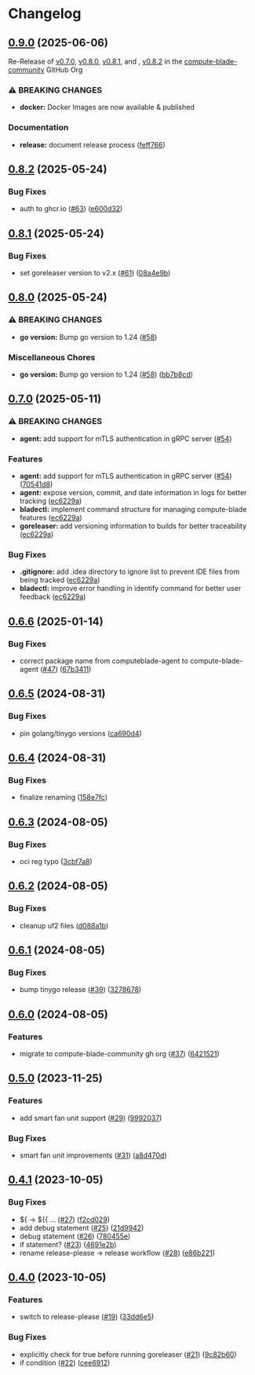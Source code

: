 # Changelog

## [0.9.0](https://github.com/compute-blade-community/compute-blade-agent/compare/v0.8.2...v0.9.0) (2025-06-06)

Re-Release of [v0.7.0](#070-2025-05-11), [v0.8.0](#080-2025-05-24), [v0.8.1](#081-2025-05-24), and , [v0.8.2](#082-2025-05-24) in the [compute-blade-community](https://github.com/compute-blade-community) GitHub Org

### ⚠ BREAKING CHANGES

* **docker:** Docker Images are now available & published

### Documentation

* **release:** document release process ([feff766](https://github.com/compute-blade-community/compute-blade-agent/commit/feff7669a09f3a49305549916bb10ed0dfc7f977))

## [0.8.2](https://github.com/compute-blade-community/compute-blade-agent/compare/v0.8.1...v0.8.2) (2025-05-24)

### Bug Fixes

* auth to ghcr.io ([#63](https://github.com/compute-blade-community/compute-blade-agent/issues/63)) ([e600d32](https://github.com/compute-blade-community/compute-blade-agent/commit/e600d3245317eafe7df0090e7bc6f1dff45a5693))

## [0.8.1](https://github.com/compute-blade-community/compute-blade-agent/compare/v0.8.0...v0.8.1) (2025-05-24)

### Bug Fixes

* set goreleaser version to v2.x ([#61](https://github.com/compute-blade-community/compute-blade-agent/issues/61)) ([08a4e9b](https://github.com/compute-blade-community/compute-blade-agent/commit/08a4e9bca67f53e69fec3ce4cdf93344f2cf1327))

## [0.8.0](https://github.com/compute-blade-community/compute-blade-agent/compare/v0.7.0...v0.8.0) (2025-05-24)

### ⚠ BREAKING CHANGES

* **go version:** Bump go version to 1.24 ([#58](https://github.com/compute-blade-community/compute-blade-agent/issues/58))

### Miscellaneous Chores

* **go version:** Bump go version to 1.24 ([#58](https://github.com/compute-blade-community/compute-blade-agent/issues/58)) ([bb7b8cd](https://github.com/compute-blade-community/compute-blade-agent/commit/bb7b8cd55d88954bb2632606e12b2c9eb057690a))

## [0.7.0](https://github.com/compute-blade-community/compute-blade-agent/compare/v0.6.6...v0.7.0) (2025-05-11)

### ⚠ BREAKING CHANGES

* **agent:** add support for mTLS authentication in gRPC server ([#54](https://github.com/compute-blade-community/compute-blade-agent/issues/54))

### Features

* **agent:** add support for mTLS authentication in gRPC server ([#54](https://github.com/compute-blade-community/compute-blade-agent/issues/54)) ([70541d8](https://github.com/compute-blade-community/compute-blade-agent/commit/70541d86bad675a153daf8b5c80a92de204502ab))
* **agent:** expose version, commit, and date information in logs for better tracking ([ec6229a](https://github.com/compute-blade-community/compute-blade-agent/commit/ec6229ad86b4eff06e40c805f8e4f216fe844c18))
* **bladectl:** implement command structure for managing compute-blade features ([ec6229a](https://github.com/compute-blade-community/compute-blade-agent/commit/ec6229ad86b4eff06e40c805f8e4f216fe844c18))
* **goreleaser:** add versioning information to builds for better traceability ([ec6229a](https://github.com/compute-blade-community/compute-blade-agent/commit/ec6229ad86b4eff06e40c805f8e4f216fe844c18))

### Bug Fixes

* **.gitignore:** add .idea directory to ignore list to prevent IDE files from being tracked ([ec6229a](https://github.com/compute-blade-community/compute-blade-agent/commit/ec6229ad86b4eff06e40c805f8e4f216fe844c18))
* **bladectl:** improve error handling in identify command for better user feedback ([ec6229a](https://github.com/compute-blade-community/compute-blade-agent/commit/ec6229ad86b4eff06e40c805f8e4f216fe844c18))

## [0.6.6](https://github.com/compute-blade-community/compute-blade-agent/compare/v0.6.5...v0.6.6) (2025-01-14)

### Bug Fixes

* correct package name from computeblade-agent to compute-blade-agent ([#47](https://github.com/compute-blade-community/compute-blade-agent/issues/47)) ([67b3411](https://github.com/compute-blade-community/compute-blade-agent/commit/67b3411e32df10673c5f3bab8b76f31f366cf3ab))

## [0.6.5](https://github.com/compute-blade-community/compute-blade-agent/compare/v0.6.4...v0.6.5) (2024-08-31)

### Bug Fixes

* pin golang/tinygo versions ([ca690d4](https://github.com/compute-blade-community/compute-blade-agent/commit/ca690d418f099881b6aafdb2ca4be3cee6ac73fc))

## [0.6.4](https://github.com/compute-blade-community/compute-blade-agent/compare/v0.6.3...v0.6.4) (2024-08-31)

### Bug Fixes

* finalize renaming ([158e7fc](https://github.com/compute-blade-community/compute-blade-agent/commit/158e7fc1bde46e66327d70f87743df39070c2753))

## [0.6.3](https://github.com/compute-blade-community/compute-blade-agent/compare/v0.6.2...v0.6.3) (2024-08-05)

### Bug Fixes

* oci reg typo ([3cbf7a8](https://github.com/compute-blade-community/compute-blade-agent/commit/3cbf7a8733dedde834f7392de0851c971a6e3a05))

## [0.6.2](https://github.com/compute-blade-community/compute-blade-agent/compare/v0.6.1...v0.6.2) (2024-08-05)

### Bug Fixes

* cleanup uf2 files ([d088a1b](https://github.com/compute-blade-community/compute-blade-agent/commit/d088a1ba0a1adba7694a7d2d3b7d49bb9c72fe0c))

## [0.6.1](https://github.com/compute-blade-community/compute-blade-agent/compare/v0.6.0...v0.6.1) (2024-08-05)

### Bug Fixes

* bump tinygo release ([#39](https://github.com/compute-blade-community/compute-blade-agent/issues/39)) ([3278678](https://github.com/compute-blade-community/compute-blade-agent/commit/32786787683e2a0cd42b63b92fe7dd2c41bb6e8f))

## [0.6.0](https://github.com/compute-blade-community/compute-blade-agent/compare/v0.5.0...v0.6.0) (2024-08-05)

### Features

* migrate to compute-blade-community gh org ([#37](https://github.com/compute-blade-community/compute-blade-agent/issues/37)) ([6421521](https://github.com/compute-blade-community/compute-blade-agent/commit/6421521bfc94a6211ed084bf8913f413e27e5b14))

## [0.5.0](https://github.com/github.com/compute-blade-community/compute-blade-agent/compare/v0.4.1...v0.5.0) (2023-11-25)

### Features

* add smart fan unit support ([#29](https://github.com/github.com/compute-blade-community/compute-blade-agent/issues/29)) ([9992037](https://github.com/github.com/compute-blade-community/compute-blade-agent/commit/99920370fba8176dc34243d28281aa343f437fc5))

### Bug Fixes

* smart fan unit improvements ([#31](https://github.com/github.com/compute-blade-community/compute-blade-agent/issues/31)) ([a8d470d](https://github.com/github.com/compute-blade-community/compute-blade-agent/commit/a8d470d4f9ec2749e1067474805f67639cd24c09))

## [0.4.1](https://github.com/github.com/compute-blade-community/compute-blade-agent/compare/v0.4.0...v0.4.1) (2023-10-05)

### Bug Fixes

* ${ -&gt; ${{ ... ([#27](https://github.com/github.com/compute-blade-community/compute-blade-agent/issues/27)) ([f2cd029](https://github.com/github.com/compute-blade-community/compute-blade-agent/commit/f2cd029d83329085354acb7ed68da390dfe9aee4))
* add debug statement ([#25](https://github.com/github.com/compute-blade-community/compute-blade-agent/issues/25)) ([21d9942](https://github.com/github.com/compute-blade-community/compute-blade-agent/commit/21d99426293b724f53f0de594fce21e5c49724f8))
* debug statement ([#26](https://github.com/github.com/compute-blade-community/compute-blade-agent/issues/26)) ([780455e](https://github.com/github.com/compute-blade-community/compute-blade-agent/commit/780455e749a6acd896ce862ac565f1d1f5467c20))
* if statement? ([#23](https://github.com/github.com/compute-blade-community/compute-blade-agent/issues/23)) ([4691e2b](https://github.com/github.com/compute-blade-community/compute-blade-agent/commit/4691e2b3d71b9c28ebbed31b564c5356713b91f9))
* rename release-please -&gt; release workflow ([#28](https://github.com/github.com/compute-blade-community/compute-blade-agent/issues/28)) ([e86b221](https://github.com/github.com/compute-blade-community/compute-blade-agent/commit/e86b221aa886f11d6303521787ca4c755b114a6e))

## [0.4.0](https://github.com/github.com/compute-blade-community/compute-blade-agent/compare/v0.3.4...v0.4.0) (2023-10-05)

### Features

* switch to release-please ([#19](https://github.com/github.com/compute-blade-community/compute-blade-agent/issues/19)) ([33dd6e5](https://github.com/github.com/compute-blade-community/compute-blade-agent/commit/33dd6e5adf45d2b59c1af061c7e78c9426329f15))

### Bug Fixes

* explicitly check for true before running goreleaser ([#21](https://github.com/github.com/compute-blade-community/compute-blade-agent/issues/21)) ([9c82b60](https://github.com/github.com/compute-blade-community/compute-blade-agent/commit/9c82b60fd88718ad90a9a0aa774ffc4bcdd18d3f))
* if condition ([#22](https://github.com/github.com/compute-blade-community/compute-blade-agent/issues/22)) ([cee6912](https://github.com/github.com/compute-blade-community/compute-blade-agent/commit/cee6912f5768a310c2758c8755b9ed1985b10d23))
